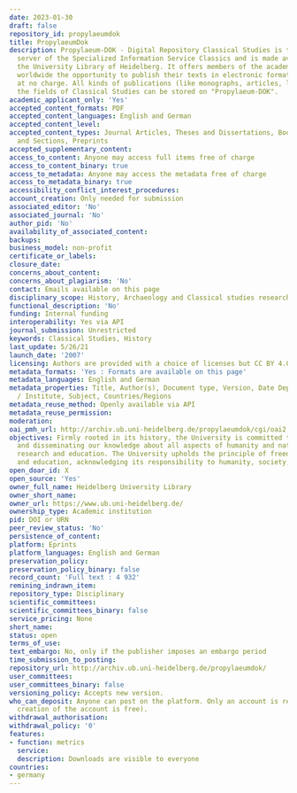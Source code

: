 ```yaml
---
date: 2023-01-30
draft: false
repository_id: propylaeumdok
title: PropylaeumDok
description: Propylaeum-DOK - Digital Repository Classical Studies is the full-text
  server of the Specialized Information Service Classics and is made available by
  the University Library of Heidelberg. It offers members of the academic community
  worldwide the opportunity to publish their texts in electronic format on the internet
  at no charge. All kinds of publications (like monographs, articles, lectures) in
  the fields of Classical Studies can be stored on "Propylaeum-DOK".
academic_applicant_only: 'Yes'
accepted_content_formats: PDF
accepted_content_languages: English and German
accepted_content_level:
accepted_content_types: Journal Articles, Theses and Dissertations, Books, Chapters
  and Sections, Preprints
accepted_supplementary_content:
access_to_content: Anyone may access full items free of charge
access_to_content_binary: true
access_to_metadata: Anyone may access the metadata free of charge
access_to_metadata_binary: true
accessibility_conflict_interest_procedures:
account_creation: Only needed for submission
associated_editor: 'No'
associated_journal: 'No'
author_pid: 'No'
availability_of_associated_content:
backups:
business_model: non-profit
certificate_or_labels:
closure_date:
concerns_about_content:
concerns_about_plagiarism: 'No'
contact: Emails available on this page
disciplinary_scope: History, Archaeology and Classical studies research
functional_description: 'No'
funding: Internal funding
interoperability: Yes via API
journal_submission: Unrestricted
keywords: Classical Studies, History
last_update: 5/26/21
launch_date: '2007'
licensing: Authors are provided with a choice of licenses but CC BY 4.0 is preferred
metadata_formats: 'Yes : Formats are available on this page'
metadata_languages: English and German
metadata_properties: Title, Author(s), Document type, Version, Date Deposited, Faculties
  / Institute, Subject, Countries/Regions
metadata_reuse_method: Openly available via API
metadata_reuse_permission:
moderation:
oai_pmh_url: http://archiv.ub.uni-heidelberg.de/propylaeumdok/cgi/oai2
objectives: Firmly rooted in its history, the University is committed to expanding
  and disseminating our knowledge about all aspects of humanity and nature through
  research and education. The University upholds the principle of freedom of research
  and education, acknowledging its responsibility to humanity, society, and nature.
open_doar_id: X
open_source: 'Yes'
owner_full_name: Heidelberg University Library
owner_short_name:
owner_url: https://www.ub.uni-heidelberg.de/
ownership_type: Academic institution
pid: DOI or URN
peer_review_status: 'No'
persistence_of_content:
platform: Eprints
platform_languages: English and German
preservation_policy:
preservation_policy_binary: false
record_count: 'Full text : 4 932'
remining_indrawn_item:
repository_type: Disciplinary
scientific_committees:
scientific_committees_binary: false
service_pricing: None
short_name:
status: open
terms_of_use:
text_embargo: No, only if the publisher imposes an embargo period
time_submission_to_posting:
repository_url: http://archiv.ub.uni-heidelberg.de/propylaeumdok/
user_committees:
user_committees_binary: false
versioning_policy: Accepts new version.
who_can_deposit: Anyone can post on the platform. Only an account is required ( The
  creation of the account is free).
withdrawal_authorisation:
withdrawal_policy: '0'
features:
- function: metrics
  service:
  description: Downloads are visible to everyone
countries:
- germany
---
```



